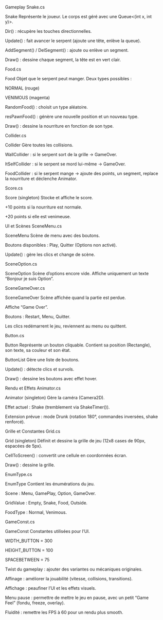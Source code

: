 Gameplay
Snake.cs

Snake
Représente le joueur. Le corps est géré avec une Queue<(int x, int y)>.

Dir() : récupère les touches directionnelles.

Update() : fait avancer le serpent (ajoute une tête, enlève la queue).

AddSegment() / DelSegment() : ajoute ou enlève un segment.

Draw() : dessine chaque segment, la tête est en vert clair.

Food.cs

Food
Objet que le serpent peut manger. Deux types possibles :

NORMAL (rouge)

VENIMOUS (magenta)

RandomFood() : choisit un type aléatoire.

resPawnFood() : génère une nouvelle position et un nouveau type.

Draw() : dessine la nourriture en fonction de son type.

Collider.cs

Collider
Gère toutes les collisions.

WallCollider : si le serpent sort de la grille → GameOver.

ItSelfCollider : si le serpent se mord lui-même → GameOver.

FoodCollider : si le serpent mange → ajoute des points, un segment, replace la nourriture et déclenche Animator.

Score.cs

Score (singleton)
Stocke et affiche le score.

+10 points si la nourriture est normale.

+20 points si elle est venimeuse.

UI et Scènes
SceneMenu.cs

SceneMenu
Scène de menu avec des boutons.

Boutons disponibles : Play, Quitter (Options non activé).

Update() : gère les clics et change de scène.

SceneOption.cs

SceneOption
Scène d’options encore vide.
Affiche uniquement un texte “Bonjour je suis Option”.

SceneGameOver.cs

SceneGameOver
Scène affichée quand la partie est perdue.

Affiche “Game Over”.

Boutons : Restart, Menu, Quitter.

Les clics redémarrent le jeu, reviennent au menu ou quittent.

Button.cs

Button
Représente un bouton cliquable. Contient sa position (Rectangle), son texte, sa couleur et son état.

ButtonList
Gère une liste de boutons.

Update() : détecte clics et survols.

Draw() : dessine les boutons avec effet hover.

Rendu et Effets
Animator.cs

Animator (singleton)
Gère la caméra (Camera2D).

Effet actuel : Shake (tremblement via ShakeTimer()).

Extension prévue : mode Drunk (rotation 180°, commandes inversées, shake renforcé).

Grille et Constantes
Grid.cs

Grid (singleton)
Définit et dessine la grille de jeu (12x8 cases de 90px, espacées de 5px).

CellToScreen() : convertit une cellule en coordonnées écran.

Draw() : dessine la grille.

EnumType.cs

EnumType
Contient les énumérations du jeu.

Scene : Menu, GamePlay, Option, GameOver.

GridValue : Empty, Snake, Food, Outside.

FoodType : Normal, Venimous.

GameConst.cs

GameConst
Constantes utilisées pour l’UI.

WIDTH_BUTTON = 300

HEIGHT_BUTTON = 100

SPACEBETWEEN = 75

Twist du gameplay : ajouter des variantes ou mécaniques originales.

Affinage : améliorer la jouabilité (vitesse, collisions, transitions).

Affichage : peaufiner l’UI et les effets visuels.

Menu pause : permettre de mettre le jeu en pause, avec un petit “Game Feel” (fondu, freeze, overlay).

Fluidité : remettre les FPS à 60 pour un rendu plus smooth.

